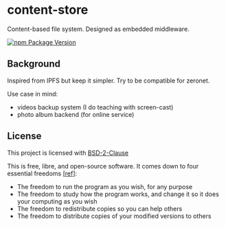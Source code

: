 # content-store

Content-based file system. Designed as embedded middleware.

[![npm Package Version](https://img.shields.io/npm/v/content-store.svg?maxAge=3600)](https://www.npmjs.com/package/content-store)

## Background

Inspired from IPFS but keep it simpler.
Try to be compatible for zeronet.

Use case in mind:

- videos backup system (I do teaching with screen-cast)
- photo album backend (for online service)

## License

This project is licensed with [BSD-2-Clause](./LICENSE)

This is free, libre, and open-source software. It comes down to four essential freedoms [[ref]](https://seirdy.one/2021/01/27/whatsapp-and-the-domestication-of-users.html#fnref:2):

- The freedom to run the program as you wish, for any purpose
- The freedom to study how the program works, and change it so it does your computing as you wish
- The freedom to redistribute copies so you can help others
- The freedom to distribute copies of your modified versions to others
